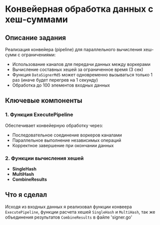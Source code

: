 # Конвейерная обработка данных с хеш-суммами

## Описание задания
Реализация конвейера (pipeline) для параллельного вычисления хеш-сумм с ограничениями:
- Использование каналов для передачи данных между воркерами
- Вычисление составных хешей за ограниченное время (3 сек)
- Функция `DataSignerMd5` может одновременно вызываться только 1 раз (иначе будет перегрев на 1 секунду)
- Обработка до 100 элементов входных данных

## Ключевые компоненты

### 1. Функция ExecutePipeline
Обеспечивает конвейерную обработку через:
- Последовательное соединение воркеров каналами
- Параллельное выполнение независимых операций
- Корректное завершение при окончании данных

### 2. Функции вычисления хешей
- **SingleHash**
- **MultiHash**
- **CombineResults**

## Что я сделал
Исходя из входных данных я реализовал функции конвеера `ExecutePipeline`, функции расчета хешей `SingleHash` и `MultiHash`, так же объединения результатов `CombineResults` в файле 'signer.go'

